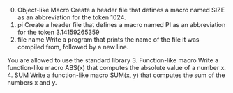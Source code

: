 0. Object-like Macro
 	Create a header file that defines a macro named SIZE as an abbreviation for the token 1024.
1. pi
	Create a header file that defines a macro named PI as an abbreviation for the token 3.14159265359
2. file name
	Write a program that prints the name of the file it was compiled from, followed by a new line.

You are allowed to use the standard library
3. Function-like macro
	Write a function-like macro ABS(x) that computes the absolute value of a number x.
4. SUM
	Write a function-like macro SUM(x, y) that computes the sum of the numbers x and y.
